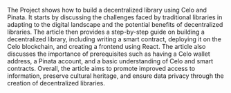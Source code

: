 The Project shows how to build a decentralized library using Celo and Pinata. It starts by discussing the challenges faced by traditional libraries in adapting to the digital landscape and the potential benefits of decentralized libraries. The article then provides a step-by-step guide on building a decentralized library, including writing a smart contract, deploying it on the Celo blockchain, and creating a frontend using React. The article also discusses the importance of prerequisites such as having a Celo wallet address, a Pinata account, and a basic understanding of Celo and smart contracts. Overall, the article aims to promote improved access to information, preserve cultural heritage, and ensure data privacy through the creation of decentralized libraries.
